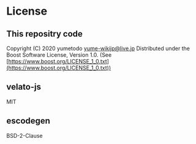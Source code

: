 # License

## This repositry code

Copyright (C) 2020 yumetodo <yume-wikijp@live.jp>
Distributed under the Boost Software License, Version 1.0.
(See [https://www.boost.org/LICENSE_1_0.txt](https://www.boost.org/LICENSE_1_0.txt))

## velato-js

MIT

## escodegen

BSD-2-Clause

